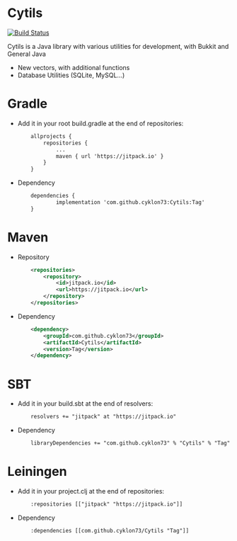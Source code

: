 # Cytils

[![Build Status](https://travis-ci.org/joemccann/dillinger.svg?branch=master)](https://linktr.ee/cyklon)

Cytils is a Java library with various utilities for development,
with Bukkit and General Java

- New vectors, with additional functions
- Database Utilities (SQLite, MySQL...)

# Gradle
- Add it in your root build.gradle at the end of repositories:
    ```xml
        allprojects {
        	repositories {
        		...
        		maven { url 'https://jitpack.io' }
        	}
        }
    ```
- Dependency
    ```xml
    	dependencies {
    	        implementation 'com.github.cyklon73:Cytils:Tag'
    	}
    ```
    
# Maven
- Repository
    ```xml
    	<repositories>
    		<repository>
    		    <id>jitpack.io</id>
    		    <url>https://jitpack.io</url>
    		</repository>
    	</repositories>
    ```
- Dependency
    ```xml
        <dependency>
    	    <groupId>com.github.cyklon73</groupId>
    	    <artifactId>Cytils</artifactId>
    	    <version>Tag</version>
    	</dependency>
    ```
    
# SBT
- Add it in your build.sbt at the end of resolvers:
    ```xml
        resolvers += "jitpack" at "https://jitpack.io"
    ```
- Dependency
    ```xml
        libraryDependencies += "com.github.cyklon73" % "Cytils" % "Tag"	
    ```
# Leiningen    
- Add it in your project.clj at the end of repositories:
    ```xml
        :repositories [["jitpack" "https://jitpack.io"]]
    ```
- Dependency
    ```xml
        :dependencies [[com.github.cyklon73/Cytils "Tag"]]	
    ```
    
